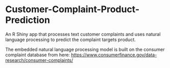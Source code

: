 # Customer-Complaint-Product-Prediction
An R Shiny app that processes text customer complaints and uses natural language processing to predict the complaint targets product.

The embedded natural language processing model is built on the consumer complaint database from here: https://www.consumerfinance.gov/data-research/consumer-complaints/
